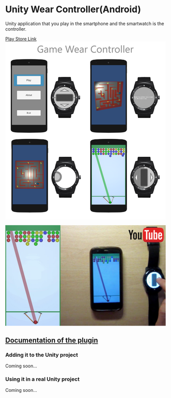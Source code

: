 # Unity Wear Controller(Android)

Unity application that you play in the smartphone and the smartwatch is the controller.

[Play Store Link](https://play.google.com/store/apps/details?id=juanpomares.tfm.matermoviles.unitywearcontroller)
![Unity Wear Controller screenshots](./screenshots/MainScreenshot.png?raw=true)

[<img src="./screenshots/YoutubeLink.png?raw=true">](https://www.youtube.com/watch?v=hwc8hd744KE)


## [Documentation of the plugin](https://github.com/juanpomares/Unity-Wear-Controller/wiki)
### Adding it to the Unity project
Coming soon...

### Using it in a real Unity project
Coming soon...
